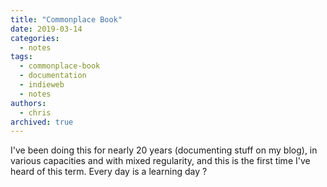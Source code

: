 ```yaml
---
title: "Commonplace Book"
date: 2019-03-14
categories:
  - notes
tags:
  - commonplace-book
  - documentation
  - indieweb
  - notes
authors:
  - chris
archived: true
---
```


I've been doing this for nearly 20 years (documenting stuff on my blog), in various capacities and with mixed regularity, and this is the first time I've heard of this term. Every day is a learning day ?
